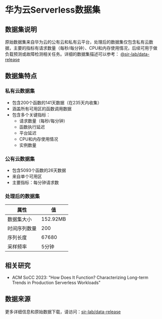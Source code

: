 # 华为云Serverless数据集

## 数据集说明

原始数据集来自华为云的公有云和私有云平台，处理后的数据集仅包含私有云数据，主要的指标有请求数量（每秒/每分钟）、CPU和内存使用情况，后续可用于做负载预测或故障检测相关任务。详细的数据集描述可以参考：
[@sir-lab/data-release](https://github.com/sir-lab/data-release/blob/main/README_data_release_2023.md)

## 数据集特点

### 私有云数据集
- 包含200个函数的141天数据（在235天内收集）
- 涵盖所有可用区的函数调用数据
- 包含多个关键指标：
  - 请求数量（每秒/每分钟）
  - 函数执行延迟
  - 平台延迟
  - CPU和内存使用情况
  - 实例数量

### 公有云数据集
- 包含5093个函数的26天数据
- 来自单个可用区
- 主要指标：每分钟请求数

### 处理后的数据集
| 属性 | 值 |
|------|-----|
| 数据集大小 | 152.92MB |
| 时间序列数量 | 200 |
| 序列长度 | 67680 |
| 采样频率 | 5分钟 |

## 相关研究

- ACM SoCC 2023: "How Does It Function? Characterizing Long-term Trends in Production Serverless Workloads"

## 数据来源

更多详细信息和原始数据下载，请访问：[sir-lab/data-release](https://github.com/sir-lab/data-release/blob/main/README_data_release_2023.md)
<!--
**dmwyd/dmwyd** is a ✨ _special_ ✨ repository because its `README.md` (this file) appears on your GitHub profile.

Here are some ideas to get you started:

- 🔭 I’m currently working on ...
- 🌱 I’m currently learning ...
- 👯 I’m looking to collaborate on ...
- 🤔 I’m looking for help with ...
- 💬 Ask me about ...
- 📫 How to reach me: ...
- 😄 Pronouns: ...
- ⚡ Fun fact: ...
-->
